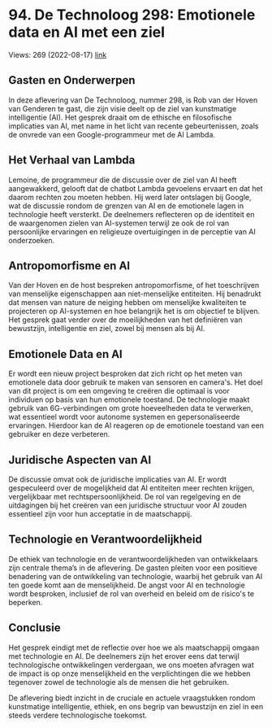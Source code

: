 # 94. De Technoloog 298: Emotionele data en AI met een ziel
Views: 269 (2022-08-17) [link](https://www.youtube.com/watch?v=aY1JKSaAzuA)


 ## Gasten en Onderwerpen
In deze aflevering van De Technoloog, nummer 298, is Rob van der Hoven van Genderen te gast, die zijn visie deelt op de ziel van kunstmatige intelligentie (AI). Het gesprek draait om de ethische en filosofische implicaties van AI, met name in het licht van recente gebeurtenissen, zoals de onvrede van een Google-programmeur met de AI Lambda.

## Het Verhaal van Lambda
Lemoine, de programmeur die de discussie over de ziel van AI heeft aangewakkerd, gelooft dat de chatbot Lambda gevoelens ervaart en dat het daarom rechten zou moeten hebben. Hij werd later ontslagen bij Google, wat de discussie rondom de grenzen van AI en de emotionele lagen in technologie heeft versterkt. De deelnemers reflecteren op de identiteit en de waargenomen zielen van AI-systemen terwijl ze ook de rol van persoonlijke ervaringen en religieuze overtuigingen in de perceptie van AI onderzoeken.

## Antropomorfisme en AI
Van der Hoven en de host bespreken antropomorfisme, of het toeschrijven van menselijke eigenschappen aan niet-menselijke entiteiten. Hij benadrukt dat mensen van nature de neiging hebben om menselijke kwaliteiten te projecteren op AI-systemen en hoe belangrijk het is om objectief te blijven. Het gesprek gaat verder over de moeilijkheden van het definiëren van bewustzijn, intelligentie en ziel, zowel bij mensen als bij AI.

## Emotionele Data en AI
Er wordt een nieuw project besproken dat zich richt op het meten van emotionele data door gebruik te maken van sensoren en camera's. Het doel van dit project is om een omgeving te creëren die optimaal is voor individuen op basis van hun emotionele toestand. De technologie maakt gebruik van 6G-verbindingen om grote hoeveelheden data te verwerken, wat essentieel wordt voor autonome systemen en gepersonaliseerde ervaringen. Hierdoor kan de AI reageren op de emotionele toestand van een gebruiker en deze verbeteren.

## Juridische Aspecten van AI
De discussie omvat ook de juridische implicaties van AI. Er wordt gespeculeerd over de mogelijkheid dat AI entiteiten meer rechten krijgen, vergelijkbaar met rechtspersoonlijkheid. De rol van regelgeving en de uitdagingen bij het creëren van een juridische structuur voor AI zouden essentieel zijn voor hun acceptatie in de maatschappij.

## Technologie en Verantwoordelijkheid
De ethiek van technologie en de verantwoordelijkheden van ontwikkelaars zijn centrale thema’s in de aflevering. De gasten pleiten voor een positieve benadering van de ontwikkeling van technologie, waarbij het gebruik van AI ten goede komt aan de menselijkheid. De angst voor AI en technologie wordt besproken, inclusief de rol van overheid en beleid om de risico's te beperken.

## Conclusie
Het gesprek eindigt met de reflectie over hoe we als maatschappij omgaan met technologie en AI. De deelnemers zijn het erover eens dat terwijl technologische ontwikkelingen verdergaan, we ons moeten afvragen wat de impact is op onze menselijkheid en the verplichtingen die we hebben tegenover zowel de technologie als de mensen die het gebruiken.

De aflevering biedt inzicht in de cruciale en actuele vraagstukken rondom kunstmatige intelligentie, ethiek, en ons begrip van bewustzijn en ziel in een steeds verdere technologische toekomst.